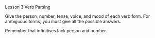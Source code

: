 Lesson 3 Verb Parsing

Give the person, number, tense, voice, and mood of each verb form. For ambiguous forms, you must give all the possible answers.

Remember that infinitives lack person and number.